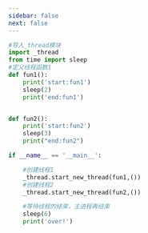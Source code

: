 ```yaml
---
sidebar: false
next: false
---
```

<BlogInfo/>






```python
#导入_thread模块
import _thread
from time import sleep
#定义线程函数1
def fun1():
    print('start:fun1')
    sleep(2)
    print('end:fun1')


def fun2():
    print('start:fun2')
    sleep(3)
    print("end:fun2")

if __name__ == '__main__':

    #创建线程1
    _thread.start_new_thread(fun1,())
    #创建线程2
    _thread.start_new_thread(fun2,())

    #等待线程的结束，主进程再结束
    sleep(6)
    print('over!')


```






<ActionBox />
        
<style>#top-box {margin-top:0.5rem!important;}</style>